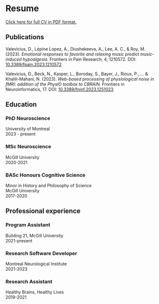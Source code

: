 # Resume

[Click here for full CV in PDF format.](https://github.com/dariusvalevicius/files/darius-valevicius_resume_august-2024.pdf)

## Publications

Valevicius, D., Lépine Lopez, A., Diushekeeva, A., Lee, A. C., & Roy, M. (2023). *Emotional responses to favorite and relaxing music predict music-induced hypoalgesia.* Frontiers in Pain Research, 4, 1210572. DOI: [10.3389/fpain.2023.1210572](https://www.frontiersin.org/journals/pain-research/articles/10.3389/fpain.2023.1210572/full)

Valevicius, D., Beck, N., Kasper, L., Boroday, S., Bayer, J., Rioux, P., ... & Khalili-Mahani, N. (2023). *Web-based processing of physiological noise in fMRI: addition of the PhysIO toolbox to CBRAIN.* Frontiers in Neuroinformatics, 17. DOI: [10.3389/fninf.2023.1251023](https://www.frontiersin.org/journals/neuroinformatics/articles/10.3389/fninf.2023.1251023/full)

## Education

### PhD Neuroscience
University of Montreal\
2023 - present

### MSc Neuroscience
McGill University\
2020-2021

### BASc Honours Cognitive Science
Minor in History and Philosophy of Science\
McGill University\
2017-2020

## Professional experience

### Program Assistant
Building 21, McGill University\
2021-present

### Research Software Developer
Montreal Neurological Institute\
2021-2023

### Research Assistant
Healthy Brains, Healthy Lives\
2019-2021
